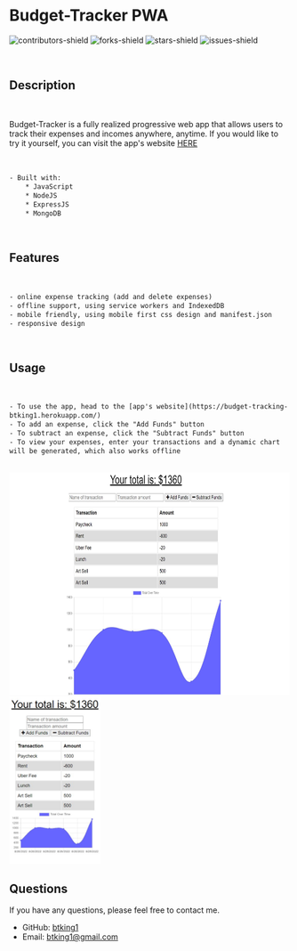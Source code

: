 # Budget-Tracker PWA

![contributors-shield](https://img.shields.io/github/contributors/btking1/README-Generator?style=for-the-badge)
![forks-shield](https://img.shields.io/github/forks/btking1/README-Generator?style=for-the-badge)
![stars-shield](https://img.shields.io/github/stars/btking1/README-Generator?style=for-the-badge)
![issues-shield](https://img.shields.io/github/issues/btking1/README-Generator?style=for-the-badge)

<br/>

## Description

<br/>

Budget-Tracker is a fully realized progressive web app that allows users to track their expenses and incomes anywhere, anytime. If you would like to try it yourself, you can visit the app's website [HERE](https://budget-tracking-btking1.herokuapp.com/)

<br/>

    - Built with:
        * JavaScript
        * NodeJS
        * ExpressJS
        * MongoDB

<br/>


## Features

<br/>

    - online expense tracking (add and delete expenses)
    - offline support, using service workers and IndexedDB
    - mobile friendly, using mobile first css design and manifest.json
    - responsive design

<br/>

## Usage

<br/>

    - To use the app, head to the [app's website](https://budget-tracking-btking1.herokuapp.com/)
    - To add an expense, click the "Add Funds" button
    - To subtract an expense, click the "Subtract Funds" button
    - To view your expenses, enter your transactions and a dynamic chart will be generated, which also works offline

<br/>

<img src="https://github.com/btking1/Budget-Tracker-PWA/blob/main/images/Screenshot%20.jpg?raw=true" alt="budget tracker" title="screenshot" width="auto" height="400vh" /> 

<br/>

<img src="https://github.com/btking1/Budget-Tracker-PWA/blob/main/images/Screenshot-mobile-view.jpg?raw=true" alt="budget tracker mobile" title="screenshot-mobile" width="auto" height="300vh" style="text-align:center"/> 

## Questions

If you have any questions, please feel free to contact me.

-   GitHub: [btking1](https://github.com/btking1)
-   Email: btking1@gmail.com
